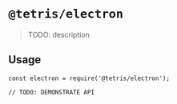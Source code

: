# `@tetris/electron`

> TODO: description

## Usage

```
const electron = require('@tetris/electron');

// TODO: DEMONSTRATE API
```
